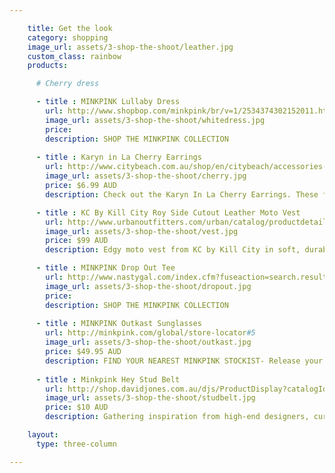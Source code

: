 ```yaml
---

    title: Get the look
    category: shopping
    image_url: assets/3-shop-the-shoot/leather.jpg
    custom_class: rainbow
    products:

      # Cherry dress

      - title : MINKPINK Lullaby Dress
        url: http://www.shopbop.com/minkpink/br/v=1/2534374302152011.htm#6
        image_url: assets/3-shop-the-shoot/whitedress.jpg
        price: 
        description: SHOP THE MINKPINK COLLECTION
    
      - title : Karyn in La Cherry Earrings
        url: http://www.citybeach.com.au/shop/en/citybeach/accessories-womens-jewellery/karyn-in-la-cherry-earrings
        image_url: assets/3-shop-the-shoot/cherry.jpg
        price: $6.99 AUD
        description: Check out the Karyn In La Cherry Earrings. These fruity treats are winners!Colour - Red. Hook earring with secure backing. Approx 5cm in length

      - title : KC By Kill City Roy Side Cutout Leather Moto Vest
        url: http://www.urbanoutfitters.com/urban/catalog/productdetail.jsp?id=29503406&parentid=SEARCH+RESULTS
        image_url: assets/3-shop-the-shoot/vest.jpg
        price: $99 AUD
        description: Edgy moto vest from KC by Kill City in soft, durable genuine leather with quilting detail along the yoke and cutout sides.  Angled zip-up front with zippered pockets.  Finished with an adjustable, belted hem.

      - title : MINKPINK Drop Out Tee
        url: http://www.nastygal.com/index.cfm?fuseaction=search.results&searchString=MINKPINK#1
        image_url: assets/3-shop-the-shoot/dropout.jpg
        price: 
        description: SHOP THE MINKPINK COLLECTION
    
      - title : MINKPINK Outkast Sunglasses
        url: http://minkpink.com/global/store-locator#5
        image_url: assets/3-shop-the-shoot/outkast.jpg
        price: $49.95 AUD
        description: FIND YOUR NEAREST MINKPINK STOCKIST- Release your wild side with these Mink Pink Sunglasses. These unique sunnies are bound to draw the attention you deserve! The Mink Pink Outkast Sunglasses are perfect for all your festivals this summer! Colour- Clear/ Mirror Yellow Lens
        
      - title : Minkpink Hey Stud Belt
        url: http://shop.davidjones.com.au/djs/ProductDisplay?catalogId=10051&productId=1003509&langId=-1&storeId=10051&cm_mmc=googlesem-_-PLA-_-Clothing+and+Accessories+-+Clothing+Accessories+-+Belts-_-MINKPINK+Hey+Stud+Belt&CAWELAID=620017140000077290&gclid=CPTP7q7ni7wCFVVvvAodinwArA
        image_url: assets/3-shop-the-shoot/studbelt.jpg
        price: $10 AUD
        description: Gathering inspiration from high-end designers, current trends, street styling and vintage pieces, the Minkpink crew have worked hard to produce fresh and flattering garments such as this artificial leather studded belt.

    layout:
      type: three-column

---
```

